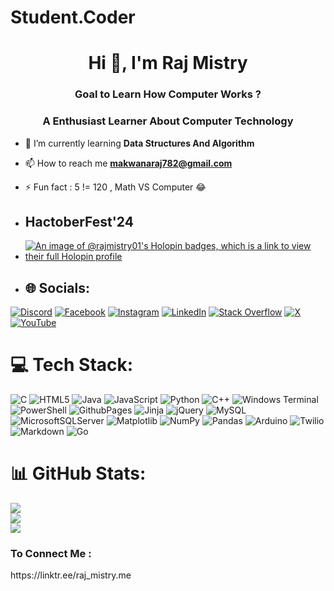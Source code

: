 <h1>Student.Coder</h1>
<h1 align="center">Hi 👋, I'm Raj Mistry</h1>
<h3 align="center" >Goal to Learn How Computer Works ?</h3>
<h3 align="center" >A Enthusiast Learner About Computer Technology</h3>

- 🌱 I’m currently learning **Data Structures And Algorithm**

- 📫 How to reach me **makwanaraj782@gmail.com**

- ⚡ Fun fact :  5 != 120 , Math  VS Computer  😂

- ## HactoberFest'24

- [![An image of @rajmistry01's Holopin badges, which is a link to view their full Holopin profile](https://holopin.me/rajmistry01)](https://holopin.io/@rajmistry01)

- ## 🌐 Socials:
[![Discord](https://img.shields.io/badge/Discord-%237289DA.svg?logo=discord&logoColor=white)](https://discordapp.com/users/1229805927847297096) [![Facebook](https://img.shields.io/badge/Facebook-%231877F2.svg?logo=Facebook&logoColor=white)](https://www.facebook.com/Raj.mistry01) [![Instagram](https://img.shields.io/badge/Instagram-%23E4405F.svg?logo=Instagram&logoColor=white)](https://www.instagram.com/raj_mistry01) [![LinkedIn](https://img.shields.io/badge/LinkedIn-%230077B5.svg?logo=linkedin&logoColor=white)](https://www.linkedin.com/in/raj-makwana-9b881528a) [![Stack Overflow](https://img.shields.io/badge/-Stackoverflow-FE7A16?logo=stack-overflow&logoColor=white)](https://stackoverflow.com/users/25344606/raj-makwana) [![X](https://img.shields.io/badge/X-black.svg?logo=X&logoColor=white)](https://x.com/https://x.com/raj_mistry01) [![YouTube](https://img.shields.io/badge/YouTube-%23FF0000.svg?logo=YouTube&logoColor=white)](https://www.youtube.com/channel/UCOc0hUVMQR_bhcj14ddOnnQ) 

# 💻 Tech Stack:
![C](https://img.shields.io/badge/c-%2300599C.svg?style=for-the-badge&logo=c&logoColor=white) ![HTML5](https://img.shields.io/badge/html5-%23E34F26.svg?style=for-the-badge&logo=html5&logoColor=white) ![Java](https://img.shields.io/badge/java-%23ED8B00.svg?style=for-the-badge&logo=openjdk&logoColor=white) ![JavaScript](https://img.shields.io/badge/javascript-%23323330.svg?style=for-the-badge&logo=javascript&logoColor=%23F7DF1E) ![Python](https://img.shields.io/badge/python-3670A0?style=for-the-badge&logo=python&logoColor=ffdd54) ![C++](https://img.shields.io/badge/c++-%2300599C.svg?style=for-the-badge&logo=c%2B%2B&logoColor=white) ![Windows Terminal](https://img.shields.io/badge/Windows%20Terminal-%234D4D4D.svg?style=for-the-badge&logo=windows-terminal&logoColor=white) ![PowerShell](https://img.shields.io/badge/PowerShell-%235391FE.svg?style=for-the-badge&logo=powershell&logoColor=white) ![GithubPages](https://img.shields.io/badge/github%20pages-121013?style=for-the-badge&logo=github&logoColor=white) ![Jinja](https://img.shields.io/badge/jinja-white.svg?style=for-the-badge&logo=jinja&logoColor=black) ![jQuery](https://img.shields.io/badge/jquery-%230769AD.svg?style=for-the-badge&logo=jquery&logoColor=white) ![MySQL](https://img.shields.io/badge/mysql-4479A1.svg?style=for-the-badge&logo=mysql&logoColor=white) ![MicrosoftSQLServer](https://img.shields.io/badge/Microsoft%20SQL%20Server-CC2927?style=for-the-badge&logo=microsoft%20sql%20server&logoColor=white) ![Matplotlib](https://img.shields.io/badge/Matplotlib-%23ffffff.svg?style=for-the-badge&logo=Matplotlib&logoColor=black) ![NumPy](https://img.shields.io/badge/numpy-%23013243.svg?style=for-the-badge&logo=numpy&logoColor=white) ![Pandas](https://img.shields.io/badge/pandas-%23150458.svg?style=for-the-badge&logo=pandas&logoColor=white) ![Arduino](https://img.shields.io/badge/-Arduino-00979D?style=for-the-badge&logo=Arduino&logoColor=white) ![Twilio](https://img.shields.io/badge/Twilio-F22F46?style=for-the-badge&logo=Twilio&logoColor=white) ![Markdown](https://img.shields.io/badge/markdown-%23000000.svg?style=for-the-badge&logo=markdown&logoColor=white) ![Go](https://img.shields.io/badge/go-%2300ADD8.svg?style=for-the-badge&logo=go&logoColor=white)


# 📊 GitHub Stats:
![](https://github-readme-stats.vercel.app/api?username=raj-mistry-01&theme=dark&hide_border=false&include_all_commits=false&count_private=false)<br/>
![](https://github-readme-streak-stats.herokuapp.com/?user=raj-mistry-01&theme=dark&hide_border=false)<br/>
![](https://github-readme-stats.vercel.app/api/top-langs/?username=raj-mistry-01&theme=dark&hide_border=false&include_all_commits=false&count_private=false&layout=compact)

  <h3>To Connect Me : </h3>
  https://linktr.ee/raj_mistry.me





